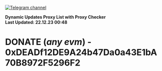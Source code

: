 [![Telegram channel](https://img.shields.io/endpoint?url=https://runkit.io/damiankrawczyk/telegram-badge/branches/master?url=https://t.me/n4z4v0d)](https://t.me/n4z4v0d) 

**Dynamic Updates Proxy List with Proxy Checker**  
**Last Updated: 22.12.23 00:48**

# DONATE (_any evm_) - 0xDEADf12DE9A24b47Da0a43E1bA70B8972F5296F2
